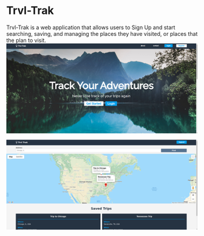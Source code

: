 # Trvl-Trak
Trvl-Trak is a web application that allows users to Sign Up and start searching, saving, and managing the places they have visited, or places that the plan to visit. 
 ![alt text](https://github.com/connorskorburg/node.js/blob/master/portfolio/public/images/trvltrak.png)
 
 ![alt text](https://github.com/connorskorburg/node.js/blob/master/portfolio/public/images/trvltrak-dash.png) 
